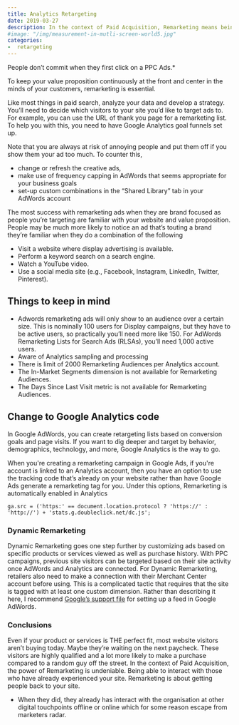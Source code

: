 ```yaml
---
title: Analytics Retargeting 
date: 2019-03-27 
description: In the context of Paid Acquisition, Remarketing means being able to interact with those who have already experienced your site.  
#image: "/img/measurement-in-mutli-screen-world5.jpg"
categories:
-  retargeting
---
```


People don’t commit when they first click on a PPC Ads.*  

To keep your value proposition continuously at the front and center in the minds of your customers, remarketing is essential. 

Like most things in paid search, analyze your data and develop a strategy.  You’ll need to decide which visitors to your site you’d like to target ads to.  For example, you can use the URL of thank you page for a remarketing list. To help you with this, you need to have Google Analytics goal funnels set up.

Note that you are always at risk of annoying people and put them off if you show them your ad too much. To counter this, 
- change or refresh the creative ads, 
- make use of frequency capping in AdWords that seems appropriate for your business goals  
- set-up custom combinations in the “Shared Library” tab in your AdWords account

The most success with remarketing ads when they are brand focused as people you’re targeting are familiar with your website and value proposition. People may be much more likely to notice an ad that’s touting a brand they’re familiar when they do a combination of the following
- Visit a website where display advertising is available.
- Perform a keyword search on a search engine.
- Watch a YouTube video.
- Use a social media site (e.g., Facebook, Instagram, LinkedIn, Twitter, Pinterest).

## Things to keep in mind

- Adwords remarketing ads will only show to an audience over a certain size. This is nominally 100 users for Display campaigns, but they have to be active users, so practically you’ll need more like 150. For AdWords Remarketing Lists for Search Ads (RLSAs), you’ll need 1,000 active users.
- Aware of Analytics sampling and processing
- There is limit of 2000 Remarketing Audiences per Analytics account.
- The In-Market Segments dimension is not available for Remarketing Audiences.
- The Days Since Last Visit metric is not available for Remarketing Audiences.


## Change to Google Analytics code

In Google AdWords, you can create retargeting lists based on conversion goals and page visits. If you want to dig deeper and target by behavior, demographics, technology, and more, Google Analytics is the way to go.

When you're creating a remarketing campaign in Google Ads, if you're account is linked to an Analytics account, then you have an option to use the tracking code that’s already on your website rather than have Google Ads generate a remarketing tag for you. Under this options,  Remarketing is automatically enabled in Analytics

~~~
ga.src = ('https:' == document.location.protocol ? 'https://' : 'http://') + 'stats.g.doubleclick.net/dc.js';
~~~

### Dynamic Remarketing 

Dynamic Remarketing goes one step further by customizing ads based on specific products or services viewed as well as purchase history.
With PPC campaigns, previous site visitors can be targeted based on their site activity once AdWords and Analytics are connected. For Dynamic Remarketing, retailers also need to make a connection with their Merchant Center account before using.
This is a complicated tactic that requires that the site is tagged with at least one custom dimension. Rather than describing it here, I recommend [Google’s support file](https://support.google.com/adwords/answer/6077139?hl=en&ref_topic=6077046) for setting up a feed in Google AdWords.

### Conclusions
Even if your product or services is THE perfect fit, most website visitors aren’t buying today. Maybe they’re waiting on the next paycheck. These visitors are highly qualified and a lot more likely to make a purchase compared to a random guy off the street. In the context of Paid Acquisition, the power of Remarketing is undeniable. Being able to interact with those who have already experienced your site. Remarketing is about getting people back to your site. 


* When they did, they already has interact with the organisation at other digital touchpoints offline or online which for some reason escape from marketers radar. 

